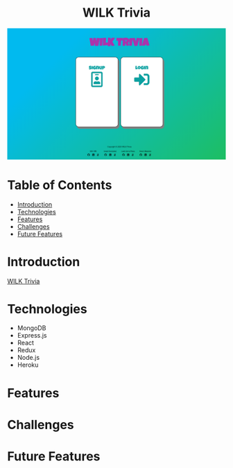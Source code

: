 <h1 align="center">WILK Trivia</h1>

<div align="center">
   <a href="https://wilk-trivia.herokuapp.com/#/">
      <img src="./frontend/public/wilk-trivia-splash-page.png">
   </a>
</div>

# Table of Contents
* <a href="#introduction">Introduction</a>
* <a href="#technologies">Technologies</a>
* <a href="#features">Features</a>
* <a href="#challenges">Challenges</a>
* <a href="#futurefeatures">Future Features</a>

<div id="introduction"></div>

# Introduction
[WILK Trivia](https://wilk-trivia.herokuapp.com/#/)

<div id="technologies"></div>

# Technologies
-	MongoDB
-	Express.js
-	React
-  Redux
-	Node.js
-	Heroku

<div id="features"></div>

# Features

<div id="challenges"></div>

# Challenges

<div id="futurefeatures"></div>

# Future Features
